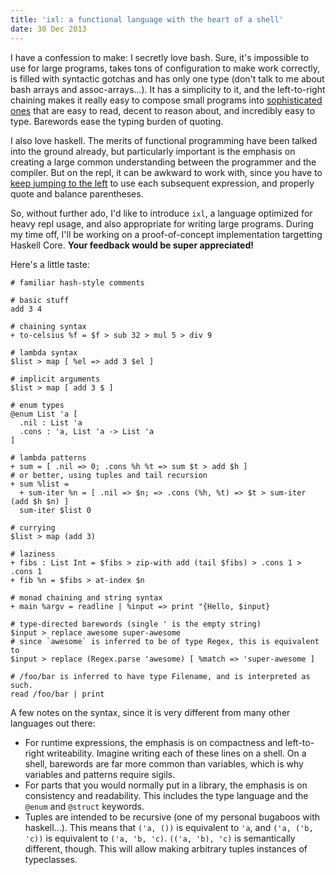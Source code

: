 ```yaml
---
title: 'ixl: a functional language with the heart of a shell'
date: 30 Dec 2013
---
```


[mcilroy]: http://www.leancrew.com/all-this/2011/12/more-shell-less-egg/
[to the left]: /posts/2012-02-13-shell-usability-what-tcl-is-missing

I have a confession to make: I secretly love bash.  Sure, it's impossible to use for large programs, takes tons of configuration to make work correctly, is filled with syntactic gotchas and has only one type (don't talk to me about bash arrays and assoc-arrays...).  It has a simplicity to it, and the left-to-right chaining makes it really easy to compose small programs into [sophisticated ones][mcilroy] that are easy to read, decent to reason about, and incredibly easy to type.  Barewords ease the typing burden of quoting.

I also love haskell.  The merits of functional programming have been talked into the ground already, but particularly important is the emphasis on creating a large common understanding between the programmer and the compiler.  But on the repl, it can be awkward to work with, since you have to [keep jumping to the left][to the left] to use each subsequent expression, and properly quote and balance parentheses.

So, without further ado, I'd like to introduce `ixl`, a language optimized for heavy repl usage, and also appropriate for writing large programs.  During my time off, I'll be working on a proof-of-concept implementation targetting Haskell Core.  **Your feedback would be super appreciated!**

Here's a little taste:

``` ixl
# familiar hash-style comments

# basic stuff
add 3 4

# chaining syntax
+ to-celsius %f = $f > sub 32 > mul 5 > div 9

# lambda syntax
$list > map [ %el => add 3 $el ]

# implicit arguments
$list > map [ add 3 $ ]

# enum types
@enum List 'a [
  .nil : List 'a
  .cons : 'a, List 'a -> List 'a
]

# lambda patterns
+ sum = [ .nil => 0; .cons %h %t => sum $t > add $h ]
# or better, using tuples and tail recursion
+ sum %list =
  + sum-iter %n = [ .nil => $n; => .cons (%h, %t) => $t > sum-iter (add $h $n) ]
  sum-iter $list 0

# currying
$list > map (add 3)

# laziness
+ fibs : List Int = $fibs > zip-with add (tail $fibs) > .cons 1 > .cons 1
+ fib %n = $fibs > at-index $n

# monad chaining and string syntax
+ main %argv = readline | %input => print "{Hello, $input}

# type-directed barewords (single ' is the empty string)
$input > replace awesome super-awesome
# since `awesome` is inferred to be of type Regex, this is equivalent to
$input > replace (Regex.parse 'awesome) [ %match => 'super-awesome ]

# /foo/bar is inferred to have type Filename, and is interpreted as such.
read /foo/bar | print
```

<!--fold-->

A few notes on the syntax, since it is very different from many other languages out there:

* For runtime expressions, the emphasis is on compactness and left-to-right writeability.  Imagine writing each of these lines on a shell.  On a shell, barewords are far more common than variables, which is why variables and patterns require sigils.
* For parts that you would normally put in a library, the emphasis is on consistency and readability.  This includes the type language and the `@enum` and `@struct` keywords.
* Tuples are intended to be recursive (one of my personal bugaboos with haskell...).  This means that `('a, ())` is equivalent to `'a`, and `('a, ('b, 'c))` is equivalent to `('a, 'b, 'c)`.  `(('a, 'b), 'c)` is semantically different, though.  This will allow making arbitrary tuples instances of typeclasses.
